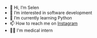- 👋 Hi, I’m Selen 
- 👀 I’m interested in software development
- 🌱 I’m currently learning Python
- 📫 How to reach me on [Instagram](https://www.instagram.com/selencodes/)
- 👩‍⚕️ I'm medical intern
